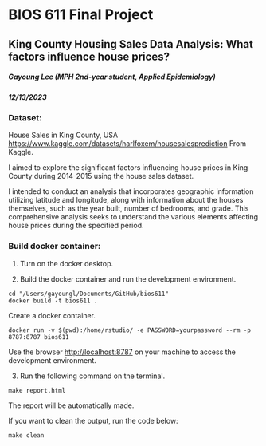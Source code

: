# BIOS 611 Final Project

## King County Housing Sales Data Analysis: What factors influence house prices?

##### Gayoung Lee (MPH 2nd-year student, Applied Epidemiology)

##### 12/13/2023

### Dataset:

House Sales in King County, USA <https://www.kaggle.com/datasets/harlfoxem/housesalesprediction> From Kaggle.

I aimed to explore the significant factors influencing house prices in King County during 2014-2015 using the house sales dataset.

I intended to conduct an analysis that incorporates geographic information utilizing latitude and longitude, along with information about the houses themselves, such as the year built, number of bedrooms, and grade. This comprehensive analysis seeks to understand the various elements affecting house prices during the specified period.

### Build docker container:

1.  Turn on the docker desktop.

2.  Build the docker container and run the development environment.

```         
cd "/Users/gayoungl/Documents/GitHub/bios611"
docker build -t bios611 .
```

Create a docker container.

```         
docker run -v $(pwd):/home/rstudio/ -e PASSWORD=yourpassword --rm -p 8787:8787 bios611
```

Use the browser <http://localhost:8787> on your machine to access the development environment.

3.  Run the following command on the terminal.

```         
make report.html
```

The report will be automatically made.

If you want to clean the output, run the code below:
```{}
make clean
```
